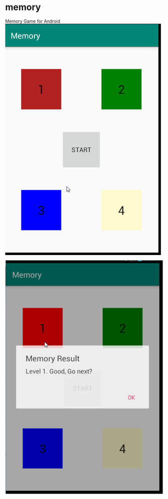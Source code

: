 # memory
Memory Game for Android
![ScreenShot](images/image_1.png)

![ScreenShot](images/image_2.png)
